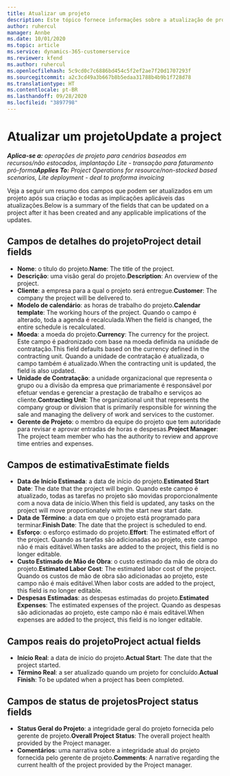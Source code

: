 ```yaml
---
title: Atualizar um projeto
description: Este tópico fornece informações sobre a atualização de projetos no Project Operations.
author: ruhercul
manager: Annbe
ms.date: 10/01/2020
ms.topic: article
ms.service: dynamics-365-customerservice
ms.reviewer: kfend
ms.author: ruhercul
ms.openlocfilehash: 5c9cd0c7c6886bd454c5f2ef2ae7f20d1707293f
ms.sourcegitcommit: a2c3cd49a3b667b8b5edaa31788b4b9b1f728d78
ms.translationtype: HT
ms.contentlocale: pt-BR
ms.lasthandoff: 09/28/2020
ms.locfileid: "3897798"
---
```

# <a name="update-a-project"></a><span data-ttu-id="d6339-103">Atualizar um projeto</span><span class="sxs-lookup"><span data-stu-id="d6339-103">Update a project</span></span>

<span data-ttu-id="d6339-104">_**Aplica-se a:** operações de projeto para cenários baseados em recursos/não estocados, implantação Lite - transação para faturamento pró-forma_</span><span class="sxs-lookup"><span data-stu-id="d6339-104">_**Applies To:** Project Operations for resource/non-stocked based scenarios, Lite deployment - deal to proforma invoicing_</span></span>

<span data-ttu-id="d6339-105">Veja a seguir um resumo dos campos que podem ser atualizados em um projeto após sua criação e todas as implicações aplicáveis das atualizações.</span><span class="sxs-lookup"><span data-stu-id="d6339-105">Below is a summary of the fields that can be updated on a project after it has been created and any applicable implications of the updates.</span></span>

## <a name="project-detail-fields"></a><span data-ttu-id="d6339-106">Campos de detalhes do projeto</span><span class="sxs-lookup"><span data-stu-id="d6339-106">Project detail fields</span></span>

- <span data-ttu-id="d6339-107">**Nome**: o título do projeto.</span><span class="sxs-lookup"><span data-stu-id="d6339-107">**Name**: The title of the project.</span></span>
- <span data-ttu-id="d6339-108">**Descrição**: uma visão geral do projeto.</span><span class="sxs-lookup"><span data-stu-id="d6339-108">**Description**: An overview of the project.</span></span>
- <span data-ttu-id="d6339-109">**Cliente**: a empresa para a qual o projeto será entregue.</span><span class="sxs-lookup"><span data-stu-id="d6339-109">**Customer**: The company the project will be delivered to.</span></span>
- <span data-ttu-id="d6339-110">**Modelo de calendário**: as horas de trabalho do projeto.</span><span class="sxs-lookup"><span data-stu-id="d6339-110">**Calendar template**: The working hours of the project.</span></span> <span data-ttu-id="d6339-111">Quando o campo é alterado, toda a agenda é recalculada.</span><span class="sxs-lookup"><span data-stu-id="d6339-111">When the field is changed, the entire schedule is recalculated.</span></span>
- <span data-ttu-id="d6339-112">**Moeda**: a moeda do projeto.</span><span class="sxs-lookup"><span data-stu-id="d6339-112">**Currency**: The currency for the project.</span></span> <span data-ttu-id="d6339-113">Este campo é padronizado com base na moeda definida na unidade de contratação.</span><span class="sxs-lookup"><span data-stu-id="d6339-113">This field defaults based on the currency defined in the contracting unit.</span></span> <span data-ttu-id="d6339-114">Quando a unidade de contratação é atualizada, o campo também é atualizado.</span><span class="sxs-lookup"><span data-stu-id="d6339-114">When the contracting unit is updated, the field is also updated.</span></span>
- <span data-ttu-id="d6339-115">**Unidade de Contratação**: a unidade organizacional que representa o grupo ou a divisão da empresa que primariamente é responsável por efetuar vendas e gerenciar a prestação de trabalho e serviços ao cliente.</span><span class="sxs-lookup"><span data-stu-id="d6339-115">**Contracting Unit**: The organizational unit that represents the company group or division that is primarily responsible for winning the sale and managing the delivery of work and services to the customer.</span></span> 
- <span data-ttu-id="d6339-116">**Gerente de Projeto**: o membro da equipe do projeto que tem autoridade para revisar e aprovar entradas de horas e despesas.</span><span class="sxs-lookup"><span data-stu-id="d6339-116">**Project Manager**: The project team member who has the authority to review and approve time entries and expenses.</span></span>

## <a name="estimate-fields"></a><span data-ttu-id="d6339-117">Campos de estimativa</span><span class="sxs-lookup"><span data-stu-id="d6339-117">Estimate fields</span></span>

- <span data-ttu-id="d6339-118">**Data de Início Estimada**: a data de início do projeto.</span><span class="sxs-lookup"><span data-stu-id="d6339-118">**Estimated Start Date**: The date that the project will begin.</span></span> <span data-ttu-id="d6339-119">Quando este campo é atualizado, todas as tarefas no projeto são movidas proporcionalmente com a nova data de início.</span><span class="sxs-lookup"><span data-stu-id="d6339-119">When this field is updated, any tasks on the project will move proportionately with the start new start date.</span></span>
- <span data-ttu-id="d6339-120">**Data de Término**: a data em que o projeto está programado para terminar.</span><span class="sxs-lookup"><span data-stu-id="d6339-120">**Finish Date**: The date that the project is scheduled to end.</span></span>
- <span data-ttu-id="d6339-121">**Esforço**: o esforço estimado do projeto.</span><span class="sxs-lookup"><span data-stu-id="d6339-121">**Effort**: The estimated effort of the project.</span></span> <span data-ttu-id="d6339-122">Quando as tarefas são adicionadas ao projeto, este campo não é mais editável.</span><span class="sxs-lookup"><span data-stu-id="d6339-122">When tasks are added to the project, this field is no longer editable.</span></span>
- <span data-ttu-id="d6339-123">**Custo Estimado de Mão de Obra**: o custo estimado da mão de obra do projeto.</span><span class="sxs-lookup"><span data-stu-id="d6339-123">**Estimated Labor Cost**: The estimated labor cost of the project.</span></span> <span data-ttu-id="d6339-124">Quando os custos de mão de obra são adicionadas ao projeto, este campo não é mais editável.</span><span class="sxs-lookup"><span data-stu-id="d6339-124">When labor costs are added to the project, this field is no longer editable.</span></span>
- <span data-ttu-id="d6339-125">**Despesas Estimadas**: as despesas estimadas do projeto.</span><span class="sxs-lookup"><span data-stu-id="d6339-125">**Estimated Expenses**: The estimated expenses of the project.</span></span> <span data-ttu-id="d6339-126">Quando as despesas são adicionadas ao projeto, este campo não é mais editável.</span><span class="sxs-lookup"><span data-stu-id="d6339-126">When expenses are added to the project, this field is no longer editable.</span></span>

## <a name="project-actual-fields"></a><span data-ttu-id="d6339-127">Campos reais do projeto</span><span class="sxs-lookup"><span data-stu-id="d6339-127">Project actual fields</span></span>
- <span data-ttu-id="d6339-128">**Início Real**: a data de início do projeto.</span><span class="sxs-lookup"><span data-stu-id="d6339-128">**Actual Start**: The date that the project started.</span></span>
- <span data-ttu-id="d6339-129">**Término Real**: a ser atualizado quando um projeto for concluído.</span><span class="sxs-lookup"><span data-stu-id="d6339-129">**Actual Finish**: To be updated when a project has been completed.</span></span>

## <a name="project-status-fields"></a><span data-ttu-id="d6339-130">Campos de status de projetos</span><span class="sxs-lookup"><span data-stu-id="d6339-130">Project status fields</span></span>

- <span data-ttu-id="d6339-131">**Status Geral do Projeto**: a integridade geral do projeto fornecida pelo gerente de projeto.</span><span class="sxs-lookup"><span data-stu-id="d6339-131">**Overall Project Status**: The overall project health provided by the Project manager.</span></span>
- <span data-ttu-id="d6339-132">**Comentários**: uma narrativa sobre a integridade atual do projeto fornecida pelo gerente de projeto.</span><span class="sxs-lookup"><span data-stu-id="d6339-132">**Comments**: A narrative regarding the current health of the project provided by the Project manager.</span></span>

